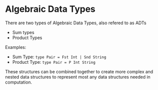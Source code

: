 # Algebraic Data Types

There are two types of Algebraic Data Types, also refered to as ADTs

* Sum types
* Product Types

Examples:

* Sum Type: `type Pair = Fst Int | Snd String`
* Product Type: `type Pair = P Int String`

These structures can be combined together to create more complex and nested data structures to represent most any data structures needed in computation.
